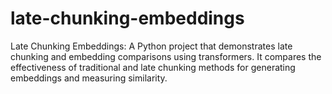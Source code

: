 # late-chunking-embeddings
Late Chunking Embeddings: A Python project that demonstrates late chunking and embedding comparisons using transformers. It compares the effectiveness of traditional and late chunking methods for generating embeddings and measuring similarity.
